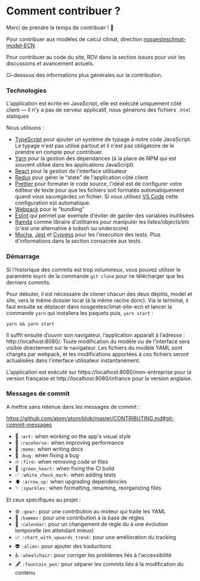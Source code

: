 # Comment contribuer ?

Merci de prendre le temps de contribuer ! 🎉

Pour contribuer aux modèles de calcul climat, direction [nosgestesclimat-model-ECN](https://github.com/SustainabilityCN/nosgestesclimat-model-ECN).

Pour contribuer au code du site, RDV dans la section *issues* pour voir les discussions et avancement actuels.

Ci-dessous des informations plus générales sur la contribution.

### Technologies

L'application est écrite en JavaScript, elle est exécuté uniquement côté client — il n'y a pas de serveur applicatif, nous générons des fichiers `.html` statiques

Nous utilisons :

- [TypeScript](https://www.typescriptlang.org) pour ajouter un système de typage à notre code JavaScript. Le typage n'est pas utilisé partout et il n'est pas obligatoire de le prendre en compte pour contribuer.
- [Yarn](https://yarnpkg.com/fr) pour la gestion des dépendances (à la place de NPM qui est souvent utilisé dans les applications JavaScript)
- [React](https://reactjs.org) pour la gestion de l'interface utilisateur
- [Redux](https://redux.js.org) pour gérer le “state” de l'application côté client
- [Prettier](https://prettier.io/) pour formater le code source, l'idéal est de configurer votre éditeur de texte pour que les fichiers soit formatés automatiquement quand vous sauvegardez un fichier. Si vous utilisez [VS Code](https://code.visualstudio.com/) cette configuration est automatique.
- [Webpack](https://webpack.js.org) pour le “bundling”
- [Eslint](http://eslint.org) qui permet par exemple d'éviter de garder des variables inutilisées
- [Ramda](https://ramdajs.com) comme libraire d'utilitaires pour manipuler les listes/objects/etc (c'est une alternative à lodash ou underscore)
- [Mocha](https://mochajs.org), [Jest](https://jestjs.io) et [Cypress](https://www.cypress.io) pour les l'execution des tests. Plus d'informations dans la section consacrée aux tests.

### Démarrage

Si l'historique des commits est trop volumineux, vous pouvez utiliser le paramètre `depth` de la commande `git clone` pour ne télécharger que les derniers commits.

Pour débuter, il est nécessaire de cloner chacun des deux dépôts, model et site, vers le même dossier local (à la même racine donc). Via le terminal, il faut ensuite se déplacer dans nosgestesclimat-site-ecn et lancer la commande `yarn` qui installera les paquets puis, `yarn start` :

`yarn && yarn start`

Il suffit ensuite d’ouvrir son navigateur, l’application apparaît à l’adresse : http://localhost:8080/. Toute modification du modèle ou de l’interface sera visible directement sur le navigateur. Les fichiers du modèle YAML sont chargés par webpack, et les modifications apportées à ces fichiers seront actualisées dans l'interface utilisateur instantanément.

L'application est exécuté sur https://localhost:8080/mon-entreprise pour la version française et http://localhost:8080/infrance pour la version anglaise.

### Messages de commit

A mettre sans retenue dans les messages de commit :

https://github.com/atom/atom/blob/master/CONTRIBUTING.md#git-commit-messages

- 🎨 `:art:` when working on the app's visual style
- 🐎 `:racehorse:` when improving performance
- 📝 `:memo:` when writing docs
- 🐛 `:bug:` when fixing a bug
- 🔥 `:fire:` when removing code or files
- 💚 `:green_heart:` when fixing the CI build
- ✅ `:white_check_mark:` when adding tests
- ⬆️ `:arrow_up:` when upgrading dependencies
- :sparkles: `:sparkles:` when formatting, renaming, reorganizing files

Et ceux spécifiques au projet :

- :gear: `:gear:` pour une contribution au moteur qui traite les YAML
- :hammer: `:hammer:` pour une contribution à la base de règles
- :calendar: `:calendar:` pour un changement de règle du à une évolution temporelle (en attendant mieux)
- :chart_with_upwards_trend: `:chart_with_upwards_trend:` pour une amélioration du tracking
- :alien: `:alien:` pour ajouter des traductions
- :wheelchair: `:wheelchair:` pour corriger les problèmes liés à l'accessibilité
- :fountain_pen: `:fountain_pen:` pour séparer les commits liés à la modification du contenu
